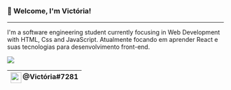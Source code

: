   <h3>👾 Welcome, I'm Victória!</h3>
  <hr>
  
I'm a software engineering student currently focusing in Web Development with HTML, Css and JavaScript. Atualmente 
focando em aprender React e suas tecnologias para desenvolvimento front-end.

<img src="https://github-readme-stats.vercel.app/api/top-langs/?username=MiauToofu&langs_count=12&layout=compact&theme=dark">

| <img src="https://camo.githubusercontent.com/c78432996441eaf43ff8aaeb57f1029b1d22fabb2556f4df7972f949f1fe18ab/68747470733a2f2f6c6f676f646f776e6c6f61642e6f72672f77702d636f6e74656e742f75706c6f6164732f323031372f31312f646973636f72642d6c6f676f2d342d312e706e67" width="25" align="left"> @Victória#7281 |
| - |
